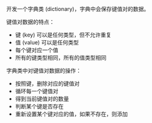 开发一个字典类 (dictionary)，字典中会保存键值对的数据。

键值对数据的特点：
- 键 (key) 可以是任何类型，但不允许重复
- 值 (value) 可以是任何类型
- 每个键对应一个值
- 所有的键类型相同，所有的值类型相同

字典类中对键值对数据的操作：
- 按照键，删除对应的键值对
- 循环每一个键值对
- 得到当前键值对的数量
- 判断某个键是否存在
- 重新设置某个键对应的值，如果不存在，则添加